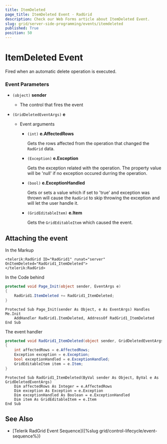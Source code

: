 ```yaml
---
title: ItemDeleted
page_title: ItemDeleted Event - RadGrid
description: Check our Web Forms article about ItemDeleted Event.
slug: grid/server-side-programming/events/itemdeleted
published: True
position: 50
---
```


# ItemDeleted Event

Fired when an automatic delete operation is executed.


### Event Parameters

* `(object)` **sender**

    * The control that fires the event

* `(GridDeletedEventArgs)` **e**

    * Event arguments 

        * `(int)` **e.AffectedRows**
            
            Gets the rows affected from the operation that changed the `RadGrid` data.

        * `(Exception)` **e.Exception**

            Gets the exception related with the operation. The property value will be 'null' if no exception occured durring the operation.
            
        * `(bool)` **e.ExceptionHandled**

            Gets or sets a value which if set to 'true' and exception was thrown will cause the `RadGrid` to skip throwing the exception and will let the user handle it.

        * `(GridEditableItem)` **e.Item**

            Gets the `GridEditableItem` which caused the event.

## Attaching the event

In the Markup

````ASP.NET
<telerik:RadGrid ID="RadGrid1" runat="server" OnItemDeleted="RadGrid1_ItemDeleted">
</telerik:RadGrid>
````

In the Code behind

````C#
protected void Page_Init(object sender, EventArgs e)
{
    RadGrid1.ItemDeleted += RadGrid1_ItemDeleted;
}
````
````VB
Protected Sub Page_Init(sender As Object, e As EventArgs) Handles Me.Init
    AddHandler RadGrid1.ItemDeleted, AddressOf RadGrid1_ItemDeleted
End Sub
````

The event handler

````C#
protected void RadGrid1_ItemDeleted(object sender, GridDeletedEventArgs e)
{
    int affectedRows = e.AffectedRows;
    Exception exception = e.Exception;
    bool exceptionHandled = e.ExceptionHandled;
    GridEditableItem item = e.Item;
}
````
````VB
Protected Sub RadGrid1_ItemDeleted(ByVal sender As Object, ByVal e As GridDeletedEventArgs)
    Dim affectedRows As Integer = e.AffectedRows
    Dim exception As Exception = e.Exception
    Dim exceptionHandled As Boolean = e.ExceptionHandled
    Dim item As GridEditableItem = e.Item
End Sub
````

## See Also

* [Telerik RadGrid Event Sequence]({%slug grid/control-lifecycle/event-sequence%})


